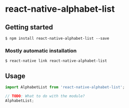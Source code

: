 # react-native-alphabet-list

## Getting started

`$ npm install react-native-alphabet-list --save`

### Mostly automatic installation

`$ react-native link react-native-alphabet-list`

## Usage
```javascript
import AlphabetList from 'react-native-alphabet-list';

// TODO: What to do with the module?
AlphabetList;
```
